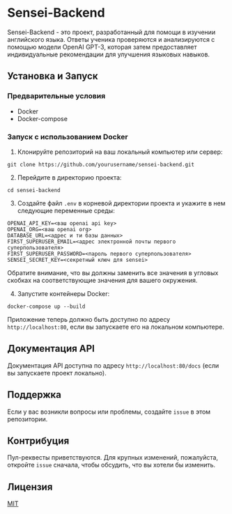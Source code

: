 # Sensei-Backend

Sensei-Backend - это проект, разработанный для помощи в изучении английского языка. Ответы ученика проверяются и анализируются с помощью модели OpenAI GPT-3, которая затем предоставляет индивидуальные рекомендации для улучшения языковых навыков.

## Установка и Запуск

### Предварительные условия

* Docker
* Docker-compose

### Запуск с использованием Docker

1. Клонируйте репозиторий на ваш локальный компьютер или сервер:

```
git clone https://github.com/yourusername/sensei-backend.git
```

2. Перейдите в директорию проекта:

```
cd sensei-backend
```

3. Создайте файл `.env` в корневой директории проекта и укажите в нем следующие переменные среды:

```
OPENAI_API_KEY=<ваш openai api key>
OPENAI_ORG=<ваш openai org>
DATABASE_URL=<адрес и ти базы данных>
FIRST_SUPERUSER_EMAIL=<адрес электронной почты первого суперпользователя>
FIRST_SUPERUSER_PASSWORD=<пароль первого суперпользователя>
SENSEI_SECRET_KEY=<секретный ключ для sensei>
```

Обратите внимание, что вы должны заменить все значения в угловых скобках на соответствующие значения для вашего окружения.

4. Запустите контейнеры Docker:

```
docker-compose up --build
```

Приложение теперь должно быть доступно по адресу `http://localhost:80`, если вы запускаете его на локальном компьютере.

## Документация API

Документация API доступна по адресу `http://localhost:80/docs` (если вы запускаете проект локально).

## Поддержка

Если у вас возникли вопросы или проблемы, создайте `issue` в этом репозитории.

## Контрибуция

Пул-реквесты приветствуются. Для крупных изменений, пожалуйста, откройте `issue` сначала, чтобы обсудить, что вы хотели бы изменить.

## Лицензия

[MIT](https://choosealicense.com/licenses/mit/)
